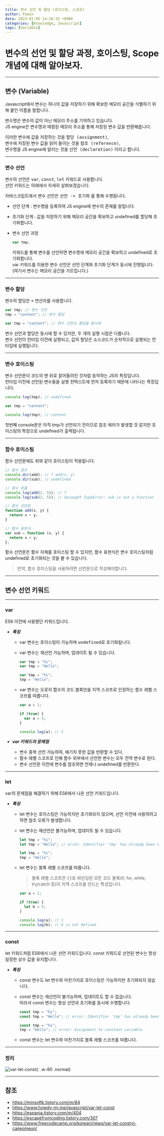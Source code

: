 ```yaml
---
title: 변수 선언 및 할당 (호이스팅, 스코프)
author: Psmin
data: 2023-01-05 14:28:32 +0900
categories: [Knowledge, Javascript]
tags: [Variable]
---
```


# 변수의 선언 및 할당 과정, 호이스팅, Scope 개념에 대해 알아보자.

---

## 변수 (Variable)

Javascript에서 변수는 하나의 값을 저장하기 위해 확보한 메모리 공간을 식별하기 위해 붙인 이름을 말합니다.

변수명은 변수의 값이 아닌 메모리 주소를 기억하고 있습니다.  
JS engine은 변수명과 매핑된 메모리 주소를 통해 저장된 변수 값을 반환해줍니다.

이러한 변수에 값을 저장하는 것을 <kbd>할당 (assignment)</kbd>,  
변수에 저장된 변수 값을 읽어 들이는 것을 <kbd>참조 (reference)</kbd>,  
변수명을 JS engine에 알리는 것을 <kbd>선언 (declaration)</kbd> 이라고 합니다.

---

### 변수 선언

변수의 선언은 <kbd>var</kbd>, <kbd>const</kbd>, <kbd>let</kbd> 키워드로 사용합니다.  
선언 키워드는 아래에서 자세히 살펴보겠습니다.

자바스크립트에서 변수 선언은 <kbd>선언 -> 초기화</kbd> 를 통해 수행됩니다.

- 선언 단계 : 변수명을 등록하여 JS engine에 변수의 존재를 알립니다.
- 초기화 단계 : 값을 저장하기 위해 메모리 공간을 확보하고 undefined를 할당해 초기화합니다.

- 변수 선언 과정
  ```js
  var tmp;
  ```
  키워드를 통해 변수를 선언하면 변수명에 메모리 공간을 확보하고 undefined로 초기화합니다.  
  var 키워드를 이용한 변수 선언은 선언 단계와 초기화 단계가 동시에 진행됩니다.  
  (여기서 변수는 메모리 공간을 가르킵니다.)

---

### 변수 할당

변수의 할당은 <kbd>=</kbd> 연산자를 사용합니다.

```js
var tmp; // 변수 선언
tmp = "content"; // 변수 할당

var tmp = "content"; // 변수 선언과 할당을 동시에
```

변수 선언과 할당은 동시에 할 수 있지만, 두 개의 실행 시점은 다릅니다.  
변수 선언이 런타임 이전에 실행되고, 값의 할당은 소스코드가 순차적으로 실행되는 런타임에 실행됩니다.

---

### 변수 호이스팅

변수 선언문이 코드의 맨 위로 끌어올려진 것처럼 동작하는 JS의 특징입니다.  
런타임 이전에 선언된 변수들을 실행 컨텍스트에 먼저 등록하기 때문에 나타나는 특징입니다.

```js
console.log(tmp); // undefined

var tmp = "content";

console.log(tmp); // content
```

첫번째 console문은 아직 tmp가 선언되기 전이므로 참조 에러가 발생할 것 같지만 호이스팅의 특징으로 undefined가 출력됩니다.

---

### 함수 호이스팅

함수 선언문에도 위와 같이 호이스팅이 적용됩니다.

```js
// 함수 참조
console.dir(add); // f add(x, y)
console.dir(sub); // undefined

// 함수 호출
console.log(add(2, 5)); // 7
console.log(sub(2, 5)); // Uncaught TypeError: sub is not a function

// 함수 선언문
function add(x, y) {
  return x + y;
}

// 함수 표현식
var sub = function (x, y) {
  return x + y;
};
```

함수 선언문은 함수 자체를 호이스팅 할 수 있지만, 함수 표현식은 변수 호이스팅처럼 undefined로 초기화되는 것을 볼 수 있습니다.

> 만약, 함수 호이스팅을 사용하려면 선언문으로 작성해야합니다.

---

## 변수 선언 키워드

---

### var

ES6 이전에 사용했던 키워드입니다.

- **_특징_**

  - var 변수는 호이스팅이 가능하며 <kbd>undefined</kbd>로 초기화됩니다.

  - var 변수는 재선언 가능하며, 업데이트 될 수 있습니다.

    ```js
    var tmp = "hi";
    var tmp = "Hello";

    var tmp = "hi";
    tmp = "Hello";
    ```

  - var 변수는 오로지 함수의 코드 블록만을 지역 스코프로 인정하는 함수 레벨 스코프를 따릅니다.

    ```js
    var a = 1;

    if (true) {
      var a = 5;
    }

    console.log(a); // 5
    ```

- **_var 키워드의 문제점_**
  - 변수 중복 선언 가능하여, 예기치 못한 값을 반환할 수 있다.
  - 함수 레벨 스코프로 인해 함수 외부에서 선언한 변수는 모두 전역 변수로 된다.
  - 변수 선언문 이전에 변수를 참조하면 언제나 undefined를 반환한다.

---

### let

var의 문제점을 해결하기 위해 ES6에서 나온 선언 키워드입니다.

- **_특징_**

  - let 변수는 호이스팅은 가능하지만 초기화되지 않으며, 선언 이전에 사용하려고하면 참조 오류가 발생합니다.

  - let 변수는 재선언은 불가능하며, 업데이트 될 수 있습니다.

    ```js
    let tmp = "hi";
    let tmp = "Hello"; // error: Identifier 'tmp' has already been declared

    let tmp = "hi";
    tmp = "Hello";
    ```

  - let 변수는 블록 레벨 스코프를 따릅니다.

    > 블록 레벨 스코프란 <kbd>{}</kbd>로 바인딩된 모든 코드 블록(if, for, while, try/catch 등)이 지역 스코프를 만드는 특성입니다.

    ```js
    var a = 1;

    if (true) {
      let b = 5;
    }

    console.log(a); // 1
    console.log(b); // b is not defined
    ```

---

### const

let 키워드처럼 ES6에서 나온 선언 키워드입니다.
const 키워드로 선언된 변수는 항상 일정한 상수 값을 유지합니다.

- **_특징_**

  - const 변수도 let 변수와 마찬가지로 호이스팅은 가능하지만 초기화되지 않습니다.

  - const 변수는 재선언이 불가능하며, 업데이트도 할 수 없습니다.  
    따라서 const 변수는 항상 선언과 초기화를 동시에 수행합니다.

    ```js
    const tmp = "hi";
    const tmp = "Hello"; // error: Identifier 'tmp' has already been declared

    const tmp = "hi";
    tmp = "Hello"; // error: Assignment to constant variable.
    ```

  - const 변수는 let 변수와 마찬가지로 블록 레벨 스코프를 따릅니다.

---

### 정리

![var-let-const](/assets/img/var-let-const.png){: .w-80 .normal}

---

## 참조

- <https://minsoftk.tistory.com/m/84>
- <https://www.howdy-mj.me/javascript/var-let-const>
- <https://espania.tistory.com/m/404>
- <https://escapefromcoding.tistory.com/307>
- <https://www.freecodecamp.org/korean/news/var-let-constyi-caijeomeun/>
